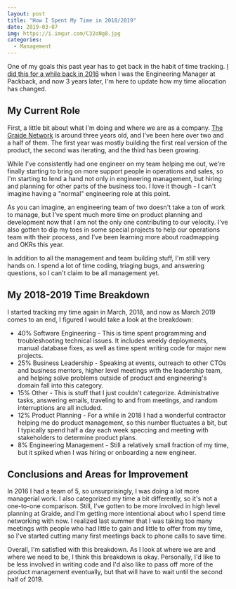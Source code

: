 ```yaml
---
layout: post
title: "How I Spent My Time in 2018/2019"
date: 2019-03-07
img: https://i.imgur.com/C32oNg8.jpg
categories: 
  - Management
---
```


One of my goals this past year has to get back in the habit of time tracking. [I did this for a while back in 2016](/posts/engineering-manager) when I was the Engineering Manager at Packback, and now 3 years later, I'm here to update how my time allocation has changed.

## My Current Role

First, a little bit about what I'm doing and where we are as a company. [The Graide Network](https://www.thegraidenetwork.com) is around three years old, and I've been here over two and a half of them. The first year was mostly building the first real version of the product, the second was iterating, and the third has been growing.

While I've consistently had one engineer on my team helping me out, we're finally starting to bring on more support people in operations and sales, so I'm starting to lend a hand not only in engineering management, but hiring and planning for other parts of the business too. I love it though - I can't imagine having a "normal" engineering role at this point.

As you can imagine, an engineering team of two doesn't take a ton of work to manage, but I've spent much more time on product planning and development now that I am not the only one contributing to our velocity. I've also gotten to dip my toes in some special projects to help our operations team with their process, and I've been learning more about roadmapping and OKRs this year.

In addition to all the management and team building stuff, I'm still very hands on. I spend a lot of time coding, triaging bugs, and answering questions, so I can't claim to be all management yet.

## My 2018-2019 Time Breakdown

I started tracking my time again in March, 2018, and now as March 2019 comes to an end, I figured I would take a look at the breakdown:

- 40% Software Engineering - This is time spent programming and troubleshooting technical issues. It includes weekly deployments, manual database fixes, as well as time spent writing code for major new projects.
- 25% Business Leadership - Speaking at events, outreach to other CTOs and business mentors, higher level meetings with the leadership team, and helping solve problems outside of product and engineering's domain fall into this category.
- 15% Other - This is stuff that I just couldn't categorize. Administrative tasks, answering emails, traveling to and from meetings, and random interruptions are all included.
- 12% Product Planning - For a while in 2018 I had a wonderful contractor helping me do product management, so this number fluctuates a bit, but I typically spend half a day each week speccing and meeting with stakeholders to determine product plans.
- 8% Engineering Management - Still a relatively small fraction of my time, but it spiked when I was hiring or onboarding a new engineer.

## Conclusions and Areas for Improvement

In 2016 I had a team of 5, so unsurprisingly, I was doing a lot more managerial work. I also categorized my time a bit differently, so it's not a one-to-one comparison. Still, I've gotten to be more involved in high level planning at Graide, and I'm getting more intentional about who I spend time networking with now. I realized last summer that I was taking too many meetings with people who had little to gain and little to offer from my time, so I've started cutting many first meetings back to phone calls to save time.

Overall, I'm satisfied with this breakdown. As I look at where we are and where we need to be, I think this breakdown is okay. Personally, I'd like to be less involved in writing code and I'd also like to pass off more of the product management eventually, but that will have to wait until the second half of 2019.
